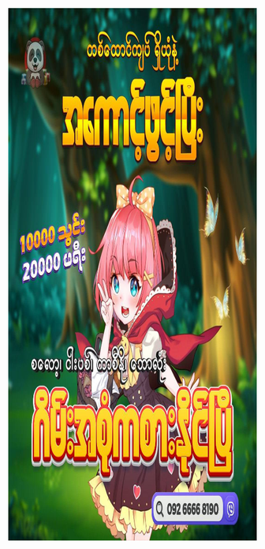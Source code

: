 <KT Mobile>
<!DOCTYPE html>
<html>
<meta name="viewport" content="width=device-width, initial-scale=1.0">
<body>
<a href="https://pdmm99.live/KT04" target="new-tab">
<img src="PDADS.jpg" width="1080" height="1080" />
</a>
</body>
</html>

